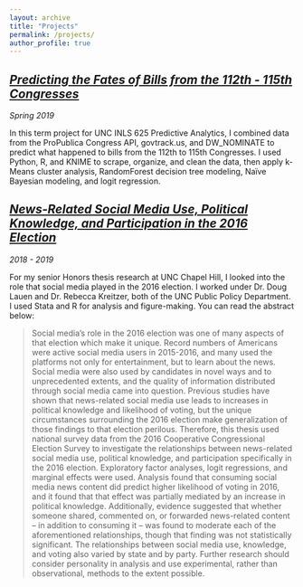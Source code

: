 ```yaml
---
layout: archive
title: "Projects"
permalink: /projects/
author_profile: true
---
```


## [*Predicting the Fates of Bills from the 112th - 115th Congresses*](https://johnbroberson.github.io/inls625project/)
*Spring 2019*

In this term project for UNC INLS 625 Predictive Analytics, I combined data from the ProPublica Congress API, govtrack.us, and DW_NOMINATE to predict what happened to bills from the 112th to 115th Congresses. I used Python, R, and KNIME to scrape, organize, and clean the data, then apply k-Means cluster analysis, RandomForest decision tree modeling, Naïve Bayesian modeling, and logit regression.


## [*News-Related Social Media Use, Political Knowledge, and Participation in the 2016 Election*](/files/2019_Roberson.pdf)
*2018 - 2019*

For my senior Honors thesis research at UNC Chapel Hill, I looked into the role that social media played in the 2016 election. I worked under Dr. Doug Lauen and Dr. Rebecca Kreitzer, both of the UNC Public Policy Department. I used Stata and R for analysis and figure-making. You can read the abstract below:

> Social media’s role in the 2016 election was one of many aspects of that election which make it unique. Record numbers of Americans were active social media users in 2015-2016, and many used the platforms not only for entertainment, but to learn about the news. Social media were also used by candidates in novel ways and to unprecedented extents, and the quality of information distributed through social media came into question. Previous studies have shown that news-related social media use leads to increases in political knowledge and likelihood of voting, but the unique circumstances surrounding the 2016 election make generalization of those findings to that election perilous. Therefore, this thesis used national survey data from the 2016 Cooperative Congressional Election Survey to investigate the relationships between news-related social media use, political knowledge, and participation specifically in the 2016 election. Exploratory factor analyses, logit regressions, and marginal effects were used. Analysis found that consuming social media news content did predict higher likelihood of voting in 2016, and it found that that effect was partially mediated by an increase in political knowledge. Additionally, evidence suggested that whether someone shared, commented on, or forwarded news-related content – in addition to consuming it – was found to moderate each of the aforementioned relationships, though that finding was not statistically significant. The relationships between social media use, knowledge, and voting also varied by state and by party. Further research should consider personality in analysis and use experimental, rather than observational, methods to the extent possible.
